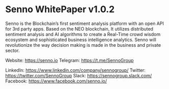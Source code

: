 # Senno WhitePaper v1.0.2
Senno is the Blockchain’s first sentiment analysis platform with an open API for 3rd party apps. Based on the NEO blockchain, It utilizes distributed sentiment analysis and AI algorithms to create a Real-Time crowd wisdom ecosystem and sophisticated business intelligence analytics. Senno will revolutionize the way decision making is made in the business and private sector. 

Website:  https://senno.io
Telegram: https://t.me/SennoGroup

LinkedIn: https://www.linkedin.com/company/sennogroup/ 
Twitter:  https://twitter.com/SennoGroup 
Slack:    https://sennogroup.slack.com/ 
Facebook: https://www.facebook.com/senno.io/

